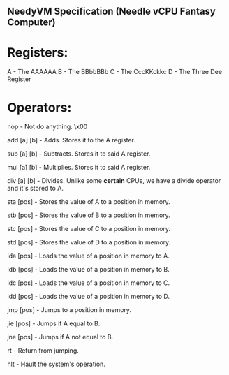 ## NeedyVM Specification (Needle vCPU Fantasy Computer)

# Registers:

A - The AAAAAA
B - The BBbbBBb
C - The CccKKckkc
D - The Three Dee Register

# Operators:
nop - Not do anything. \x00

add [a] [b] - Adds. Stores it to the A register.

sub [a] [b] - Subtracts. Stores it to said A register.

mul [a] [b] - Multiplies. Stores it to said A register.

div [a] [b] - Divides. Unlike some **certain** CPUs, we have a divide operator and it's stored to A.

sta [pos] - Stores the value of A to a position in memory.

stb [pos] - Stores the value of B to a position in memory.

stc [pos] - Stores the value of C to a position in memory.

std [pos] - Stores the value of D to a position in memory.

lda [pos] - Loads the value of a position in memory to A.

ldb [pos] - Loads the value of a position in memory to B.

ldc [pos] - Loads the value of a position in memory to C.

ldd [pos] - Loads the value of a position in memory to D.

jmp [pos] - Jumps to a position in memory.

jie [pos] - Jumps if A equal to B.

jne [pos] - Jumps if A not equal to B.

rt - Return from jumping.

hlt - Hault the system's operation.